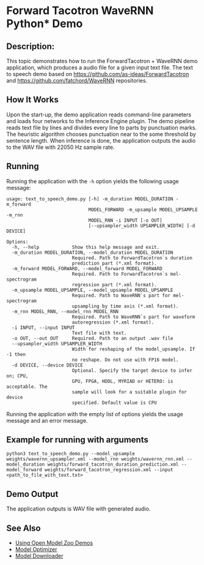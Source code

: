 # Forward Tacotron WaveRNN Python* Demo

## Description:
This topic demonstrates how to run the ForwardTacotron + WaveRNN demo application, which produces a audio file for a given input text file.
The text to speech demo based on https://github.com/as-ideas/ForwardTacotron and https://github.com/fatchord/WaveRNN repositories.

## How It Works

Upon the start-up, the demo application reads command-line parameters and loads four networks to the
Inference Engine plugin. The demo pipeline reads text file by lines and divides every line to parts by punctuation marks.
The heuristic algorithm chooses punctuation near to the some threshold by sentence length.
When inference is done, the application outputs the audio to the WAV file with 22050 Hz sample rate.

## Running

Running the application with the `-h` option yields the following usage message:

```
usage: text_to_speech_demo.py [-h] -m_duration MODEL_DURATION -m_forward
                              MODEL_FORWARD -m_upsample MODEL_UPSAMPLE -m_rnn
                              MODEL_RNN -i INPUT [-o OUT]
                              [--upsampler_width UPSAMPLER_WIDTH] [-d DEVICE]

Options:
  -h, --help            Show this help message and exit.
  -m_duration MODEL_DURATION, --model_duration MODEL_DURATION
                        Required. Path to ForwardTacotron`s duration
                        prediction part (*.xml format).
  -m_forward MODEL_FORWARD, --model_forward MODEL_FORWARD
                        Required. Path to ForwardTacotron`s mel-spectrogram
                        regression part (*.xml format).
  -m_upsample MODEL_UPSAMPLE, --model_upsample MODEL_UPSAMPLE
                        Required. Path to WaveRNN`s part for mel-spectrogram
                        upsampling by time axis (*.xml format).
  -m_rnn MODEL_RNN, --model_rnn MODEL_RNN
                        Required. Path to WaveRNN`s part for waveform
                        autoregression (*.xml format).
  -i INPUT, --input INPUT
                        Text file with text.
  -o OUT, --out OUT     Required. Path to an output .wav file
  --upsampler_width UPSAMPLER_WIDTH
                        Width for reshaping of the model_upsample. If -1 then
                        no reshape. Do not use with FP16 model.
  -d DEVICE, --device DEVICE
                        Optional. Specify the target device to infer on; CPU,
                        GPU, FPGA, HDDL, MYRIAD or HETERO: is acceptable. The
                        sample will look for a suitable plugin for device
                        specified. Default value is CPU
```

Running the application with the empty list of options yields the usage message and an error message.

## Example for running with arguments
```
python3 text_to_speech_demo.py --model_upsample weights/wavernn_upsampler.xml --model_rnn weights/wavernn_rnn.xml --model_duration weights/forward_tacotron_duration_prediction.xml --model_forward weights/forward_tacotron_regression.xml --input <path_to_file_with_text.txt>
```

## Demo Output

The application outputs is WAV file with generated audio.

## See Also

* [Using Open Model Zoo Demos](../../README.md)
* [Model Optimizer](https://docs.openvinotoolkit.org/latest/_docs_MO_DG_Deep_Learning_Model_Optimizer_DevGuide.html)
* [Model Downloader](../../../tools/downloader/README.md)
